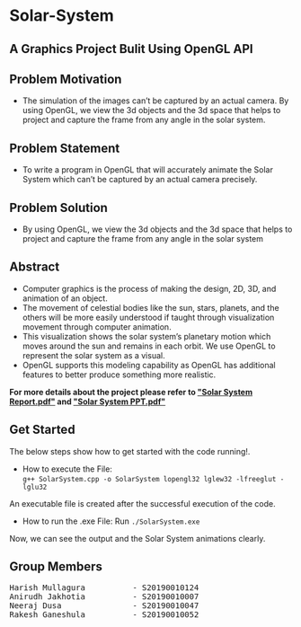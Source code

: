 # Solar-System
## A Graphics Project Bulit Using OpenGL API

## Problem Motivation
- The simulation of the images can’t be captured by an actual camera. By using OpenGL, we view the 3d objects and the 3d space that helps to project and capture the frame from any angle in the solar system.

## Problem Statement
- To write a program in OpenGL that will accurately animate the Solar System which can’t be captured by an actual camera precisely.
 
## Problem Solution
- By using OpenGL, we view the 3d objects and the 3d space that helps to project and capture the frame from any angle in the solar system

## Abstract
- Computer graphics is the process of making the design, 2D, 3D, and animation of an object. 
- The movement of celestial bodies like the sun, stars, planets, and the others will be more easily understood if taught through visualization movement through computer animation. 
- This visualization shows the solar system’s planetary motion which moves around the sun and remains in each orbit. We use OpenGL to represent the solar system as a visual. 
- OpenGL supports this modeling capability as OpenGL has additional features to better produce something more realistic.

**For more details about the project please refer to [**"Solar System Report.pdf"**][1] and [**"Solar System PPT.pdf"**][2]**

[1]: https://github.com/mullaguraharish/Solar-System/blob/main/Solar%20System%20Report.pdf "Title"
[2]: https://github.com/mullaguraharish/Solar-System/blob/main/Solar%20System%20PPT.pdf "Title"


## Get Started

The below steps show how to get started with the code running!.

- How to execute the File:  
```g++ SolarSystem.cpp -o SolarSystem lopengl32 lglew32 -lfreeglut -lglu32```

An executable file is created after the successful execution of the code.

- How to run the .exe File: 
Run ```./SolarSystem.exe```

Now, we can see the output and the Solar System animations clearly.

## Group Members

<pre>
Harish Mullagura          - S20190010124
Anirudh Jakhotia          - S20190010007
Neeraj Dusa               - S20190010047
Rakesh Ganeshula          - S20190010052
</pre>
